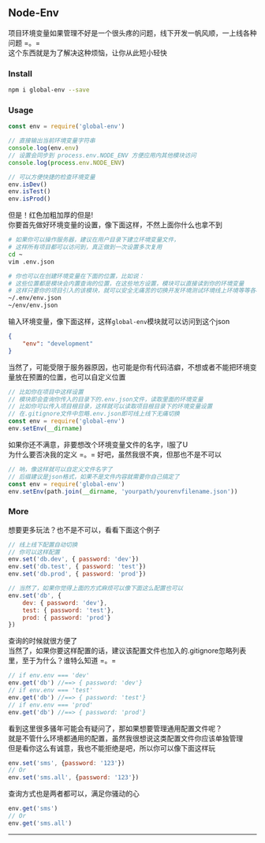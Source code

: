 Node-Env
---
项目环境变量如果管理不好是一个很头疼的问题，线下开发一帆风顺，一上线各种问题 =。=  
这个东西就是为了解决这种烦恼，让你从此短小轻快

### Install
```sh
npm i global-env --save
```

### Usage
```js
const env = require('global-env')

// 直接输出当前环境变量字符串
console.log(env.env)
// 设置会同步到 process.env.NODE_ENV 方便应用内其他模块访问
console.log(process.env.NODE_ENV)

// 可以方便快捷的检查环境变量
env.isDev()
env.isTest()
env.isProd()
```
但是！红色加粗加厚的但是!  
你要首先做好环境变量的设置，像下面这样，不然上面你什么也拿不到
```sh
# 如果你可以操作服务器，建议在用户目录下建立环境变量文件，
# 这样所有项目都可以访问到，真正做到一次设置多次复用
cd ~
vim .env.json

# 你也可以在创建环境变量在下面的位置，比如说：
# 这些位置都是模块会内置查询的位置，在这些地方设置，模块可以直接读到你的环境变量
# 这样只要你的项目引入的该模块，就可以安全无痛苦的切换开发环境测试环境线上环境等等各种环境了
~/.env/env.json
~/env/env.json
```
输入环境变量，像下面这样，这样``global-env``模块就可以访问到这个json
```json
{
    "env": "development"
}
```
当然了，可能受限于服务器原因，也可能是你有代码洁癖，不想或者不能把环境变量放在预置的位置，也可以自定义位置
```js
// 比如你在项目中这样设置
// 模块即会查询你传入的目录下的.env.json文件，读取里面的环境变量
// 比如你可以传入项目根目录，这样就可以读取项目根目录下的环境变量设置
// 在.gitignore文件中忽略.env.json即可线上线下无痛切换
const env = require('global-env')
env.setEnv(__dirname)
```
如果你还不满意，非要想改个环境变量文件的名字，I服了U  
为什么要否决我的定义 =。= 好吧，虽然我很不爽，但那也不是不可以  
```js
// 呐，像这样就可以自定义文件名字了
// 后缀建议是json格式，如果不是文件内容就需要你自己搞定了
const env = require('global-env')
env.setEnv(path.join(__dirname, 'yourpath/yourenvfilename.json'))
```

### More
想要更多玩法？也不是不可以，看看下面这个例子
```js
// 线上线下配置自动切换
// 你可以这样配置
env.set('db.dev', { password: 'dev'})
env.set('db.test', { password: 'test'})
env.set('db.prod', { password: 'prod'})

// 当然了，如果你觉得上面的方式麻烦可以像下面这么配置也可以
env.set('db', {
    dev: { password: 'dev'},
    test: { password: 'test'},
    prod: { password: 'prod'}
})
```
查询的时候就很方便了  
当然了，如果你要这样配置的话，建议该配置文件也加入的.gitignore忽略列表里，至于为什么？谁特么知道 =。=
```js
// if env.env === 'dev'
env.get('db') //==> { password: 'dev'}
// if env.env === 'test'
env.get('db') //==> { password: 'test'}
// if env.env === 'prod'
env.get('db') //==> { password: 'prod'}
```
看到这里很多骚年可能会有疑问了，那如果想要管理通用配置文件呢？  
就是不管什么环境都通用的配置，虽然我很想说这类配置文件你应该单独管理  
但是看你这么有诚意，我也不能拒绝是吧，所以你可以像下面这样玩
```js
env.set('sms', {password: '123'})
// Or
env.set('sms.all', {password: '123'})
```
查询方式也是两者都可以，满足你骚动的心
```js
env.get('sms')
// Or
env.get('sms.all')
```
---
